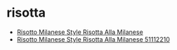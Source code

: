 # risotta

 * [Risotto Milanese Style Risotta Alla Milanese](../../index/r/risotto-milanese-style-risotta-alla-milanese-51112210.json)
 * [Risotto Milanese Style Risotta Alla Milanese 51112210](../../index/r/risotto-milanese-style-risotta-alla-milanese-51112210.json)
